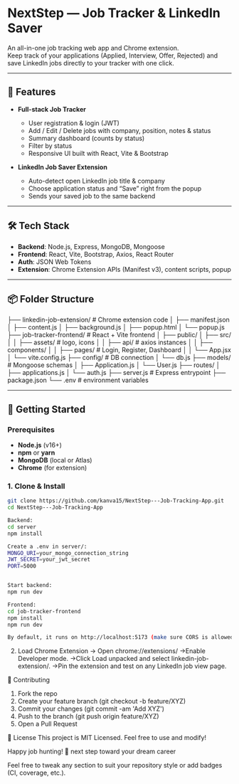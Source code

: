 # NextStep — Job Tracker & LinkedIn Saver

An all-in-one job tracking web app and Chrome extension.  
Keep track of your applications (Applied, Interview, Offer, Rejected) and save LinkedIn jobs directly to your tracker with one click.

---

## 🚀 Features

- **Full-stack Job Tracker**  
  - User registration & login (JWT)  
  - Add / Edit / Delete jobs with company, position, notes & status  
  - Summary dashboard (counts by status)  
  - Filter by status  
  - Responsive UI built with React, Vite & Bootstrap

- **LinkedIn Job Saver Extension**  
  - Auto-detect open LinkedIn job title & company  
  - Choose application status and “Save” right from the popup  
  - Sends your saved job to the same backend  

---

## 🛠️ Tech Stack

- **Backend**: Node.js, Express, MongoDB, Mongoose  
- **Frontend**: React, Vite, Bootstrap, Axios, React Router  
- **Auth**: JSON Web Tokens  
- **Extension**: Chrome Extension APIs (Manifest v3), content scripts, popup  

---

## 📦 Folder Structure

├── linkedin-job-extension/ # Chrome extension code
│ ├── manifest.json
│ ├── content.js
│ ├── background.js
│ ├── popup.html
│ └── popup.js
├── job-tracker-frontend/ # React + Vite frontend
│ ├── public/
│ ├── src/
│ │ ├── assets/ # logo, icons
│ │ ├── api/ # axios instances
│ │ ├── components/
│ │ ├── pages/ # Login, Register, Dashboard
│ │ └── App.jsx
│ └── vite.config.js
├── config/ # DB connection
│ └── db.js
├── models/ # Mongoose schemas
│ ├── Application.js
│ └── User.js
├── routes/
│ ├── applications.js
│ └── auth.js
├── server.js # Express entrypoint
├── package.json
└── .env # environment variables


---

## 🔧 Getting Started

### Prerequisites

- **Node.js** (v16+)
- **npm** or **yarn**
- **MongoDB** (local or Atlas)
- **Chrome** (for extension)

### 1. Clone & Install

```bash
git clone https://github.com/kanva15/NextStep---Job-Tracking-App.git
cd NextStep---Job-Tracking-App

Backend:
cd server
npm install

Create a .env in server/:
MONGO_URI=your_mongo_connection_string
JWT_SECRET=your_jwt_secret
PORT=5000


Start backend:
npm run dev

Frontend:
cd job-tracker-frontend
npm install
npm run dev

By default, it runs on http://localhost:5173 (make sure CORS is allowed for your extension).
```

2. Load Chrome Extension
 -> Open chrome://extensions/
 ->Enable Developer mode.
 ->Click Load unpacked and select linkedin-job-extension/.
 ->Pin the extension and test on any LinkedIn job view page.


🤝 Contributing
1. Fork the repo
2. Create your feature branch (git checkout -b feature/XYZ)
3. Commit your changes (git commit -am 'Add XYZ')
4. Push to the branch (git push origin feature/XYZ)
5. Open a Pull Request

📄 License
This project is MIT Licensed. Feel free to use and modify!

Happy job hunting! 🚀
next step toward your dream career

Feel free to tweak any section to suit your repository style or add badges (CI, coverage, etc.).
